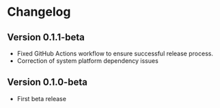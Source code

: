# Changelog

## Version 0.1.1-beta
- Fixed GitHub Actions workflow to ensure successful release process.
- Correction of system platform dependency issues

## Version 0.1.0-beta

- First beta release